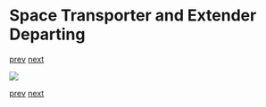 # Space Transporter and Extender Departing

[prev](10-extender-loading.md) [next](12-extender-maneuvering.md)

![](11-extender-departing.png)

[prev](10-extender-loading.md) [next](12-extender-maneuvering.md)
